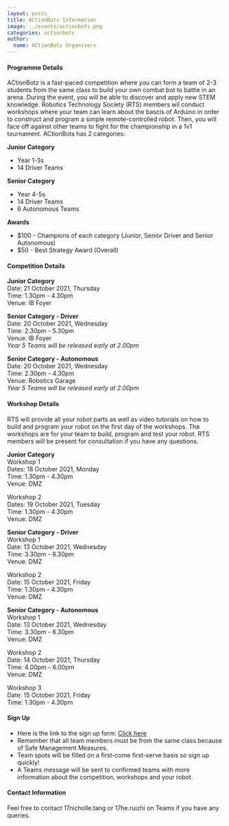 ```yaml
---
layout: posts
title: ACtionBots Information
image: ../events/actionbots.png
categories: actionbots
author:
  name: ACtionBotz Organisers
---
```


#### Programme Details

ACtionBotz is a fast-paced competition where you can form a team of 2-3 students from the same class to build your own combat bot to battle in an arena. During the event, you will be able to discover and apply new STEM knowledge. Robotics Technology Society (RTS) members wil conduct workshops where your team can learn about the bascis of Arduino in order to construct and program a simple remote-controlled robot. Then, you will face off against other teams to fight for the championship in a 1v1 tournament. 
ACtionBots has 2 categories: 

**Junior Category**  

* Year 1-3s  
* 14 Driver Teams  

**Senior Category**  

* Year 4-5s  
* 14 Driver Teams  
* 6 Autonomous Teams  

**Awards**  

* $100 - Champions of each category (Junior, Senior Driver and Senior Autonomous)  
* $50  - Best Strategy Award (Overall)  

#### Competition Details

**Junior Category**  
Date: 21 October 2021, Thursday  
Time: 1.30pm - 4.30pm  
Venue: IB Foyer  

**Senior Category - Driver**    
Date: 20 October 2021, Wednesday  
Time: 2.30pm - 5.30pm  
Venue: IB Foyer  
*Year 5 Teams will be released early at 2.00pm*  

**Senior Category - Autonomous**  
Date: 20 October 2021, Wednesday  
Time: 2.30pm - 4.30pm  
Venue: Robotics Garage  
*Year 5 Teams will be released early at 2.00pm*  


#### Workshop Details 
RTS will provide all your robot parts as well as video tutorials on how to build and program your robot on the first day of the workshops. The workshops are for your team to build, program and test your robot. RTS members will be present for consultation if you have any questions.

**Junior Category**  
Workshop 1  
Dates: 18 October 2021, Monday  
Time: 1.30pm - 4.30pm  
Venue: DMZ  

Workshop 2  
Dates: 19 October 2021, Tuesday  
Time: 1.30pm - 4.30pm  
Venue: DMZ  

**Senior Category - Driver**  
Workshop 1  
Date: 13 October 2021, Wednesday  
Time: 3.30pm - 6.30pm  
Venue: DMZ  

Workshop 2  
Date: 15 October 2021, Friday  
Time: 1.30pm - 4.30pm  
Venue: DMZ  

**Senior Category - Autonomous**  
Workshop 1  
Date: 13 October 2021, Wednesday  
Time: 3.30pm - 6.30pm  
Venue: DMZ  

Workshop 2  
Date: 14 October 2021, Thursday  
Time: 4.00pm - 6.00pm  
Venue: DMZ  

Workshop 3  
Date: 15 October 2021, Friday  
Time: 1.30pm - 4.30pm  

#### Sign Up
* Here is the link to the sign up form: [Click here](https://forms.office.com/r/rk2qXWjxPN)  
* Remember that all team members must be from the same class because of Safe Management Measures.
* Team spots will be filled on a first-come first-serve basis so sign up quickly!
* A Teams message will be sent to confirmed teams with more information about the competition, workshops and your robot.


#### Contact Information

Feel free to contact 17nicholle.tang or 17he.ruizhi on Teams if you have any queries.

